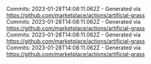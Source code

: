 Commits: 2023-01-28T14:08:11.062Z - Generated via https://github.com/marketplace/actions/artificial-grass
<br>
Commits: 2023-01-28T14:08:11.062Z - Generated via https://github.com/marketplace/actions/artificial-grass
<br>
Commits: 2023-01-28T14:08:11.062Z - Generated via https://github.com/marketplace/actions/artificial-grass
<br>
Commits: 2023-01-28T14:08:11.062Z - Generated via https://github.com/marketplace/actions/artificial-grass
<br>

